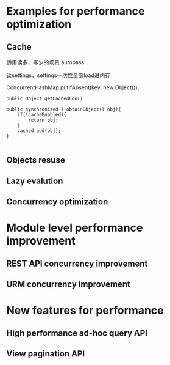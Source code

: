 # Examples for performance optimization

## Cache
适用读多，写少的场景 autopass

读settings，settings一次性全部load进内存

ConcurrentHashMap.putIfAbsent(key, new Object()); 

```
public Object getCachedCon()

```

```
public synchronized T obtainObject(T obj){
    if(!cacheEnabled){
        return obj;
    }
    cached.add(obj);
}


```

## Objects resuse

## Lazy evalution

## Concurrency optimization

# Module level performance improvement

## REST API concurrency improvement

## URM concurrency improvement

# New features for performance

## High performance ad-hoc query API

## View pagination API

